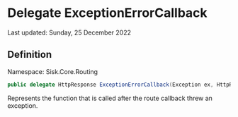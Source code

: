 # Delegate ExceptionErrorCallback
Last updated: Sunday, 25 December 2022

## Definition
Namespace: Sisk.Core.Routing

```csharp
public delegate HttpResponse ExceptionErrorCallback(Exception ex, HttpRequest request);
```

Represents the function that is called after the route callback threw an exception.

